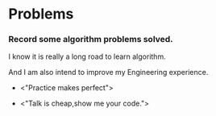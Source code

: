 # Problems

### Record some algorithm problems solved. 

I know it is really a long road to learn algorithm.

And I am also intend to improve my Engineering experience.
 
 
* <"Practice makes perfect">

* <"Talk is cheap,show me your code.">
